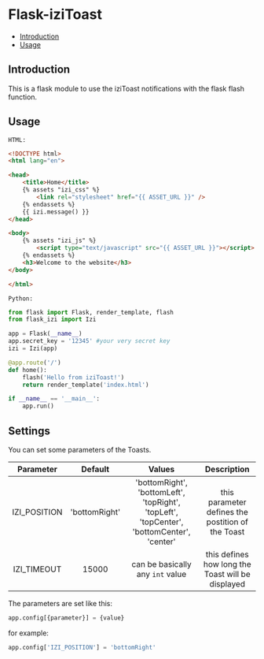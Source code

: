 # Flask-iziToast

* [Introduction](#introduction)
* [Usage](#usage)

## Introduction
This is a flask module to use the iziToast notifications with the flask flash function.

## Usage

`HTML:`
```html
<!DOCTYPE html>
<html lang="en">

<head>  
    <title>Home</title>
    {% assets "izi_css" %}
        <link rel="stylesheet" href="{{ ASSET_URL }}" />
    {% endassets %}
    {{ izi.message() }}
</head>  

<body>  
    {% assets "izi_js" %}
        <script type="text/javascript" src="{{ ASSET_URL }}"></script>
    {% endassets %}
    <h3>Welcome to the website</h3>  
</body>  

</html>  
```

`Python:`
```python
from flask import Flask, render_template, flash
from flask_izi import Izi

app = Flask(__name__)
app.secret_key = '12345' #your very secret key
izi = Izi(app)

@app.route('/')
def home():
    flash('Hello from iziToast!')
    return render_template('index.html')

if __name__ == '__main__':
    app.run()
```

## Settings
You can set some parameters of the Toasts.

| Parameter | Default | Values | Description
|   :---:   |  :---:  | :---:  |    :---:
| IZI_POSITION  | 'bottomRight' | 'bottomRight', 'bottomLeft', 'topRight', 'topLeft', 'topCenter', 'bottomCenter', 'center' | this parameter defines the postition of the Toast
| IZI_TIMEOUT   | 15000 | can be basically any `int` value | this defines how long the Toast will be displayed

The parameters are set like this:
```python
app.config[{parameter}] = {value}
```
for example:
```python
app.config['IZI_POSITION'] = 'bottomRight'
```